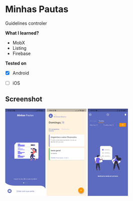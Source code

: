 # Minhas Pautas
 Guidelines controler
 
**What I learned?**
* MobX
* Listing
* Firebase

**Tested on**
- [X] Android
- [ ] iOS


## Screenshot

<img src="release/images/Login.jpeg?raw=true" width="25.33%" /> <img src="release/images/Pautas.jpeg?raw=true" width="25.33%" /> <img src="release/images/Tasks.jpeg?raw=true" width="25.33%" />
